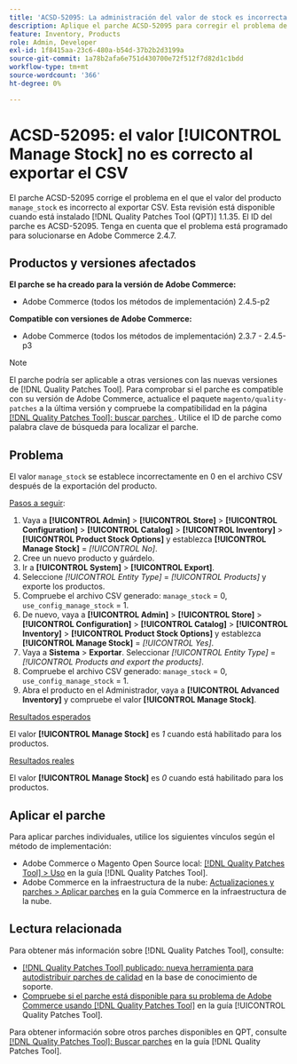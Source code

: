 ```yaml
---
title: 'ACSD-52095: La administración del valor de stock es incorrecta al exportar el CSV'
description: Aplique el parche ACSD-52095 para corregir el problema de Adobe Commerce en el que el valor de stock de administración de productos es incorrecto al exportar CSV.
feature: Inventory, Products
role: Admin, Developer
exl-id: 1f8415aa-23c6-480a-b54d-37b2b2d3199a
source-git-commit: 1a78b2afa6e751d430700e72f512f7d82d1c1bdd
workflow-type: tm+mt
source-wordcount: '366'
ht-degree: 0%

---
```


# ACSD-52095: el valor [!UICONTROL Manage Stock] no es correcto al exportar el CSV

El parche ACSD-52095 corrige el problema en el que el valor del producto `manage_stock` es incorrecto al exportar CSV. Esta revisión está disponible cuando está instalado [!DNL Quality Patches Tool (QPT)] 1.1.35. El ID del parche es ACSD-52095. Tenga en cuenta que el problema está programado para solucionarse en Adobe Commerce 2.4.7.

## Productos y versiones afectados

**El parche se ha creado para la versión de Adobe Commerce:**

* Adobe Commerce (todos los métodos de implementación) 2.4.5-p2

**Compatible con versiones de Adobe Commerce:**

* Adobe Commerce (todos los métodos de implementación) 2.3.7 - 2.4.5-p3

>[!NOTE]
>
>El parche podría ser aplicable a otras versiones con las nuevas versiones de [!DNL Quality Patches Tool]. Para comprobar si el parche es compatible con su versión de Adobe Commerce, actualice el paquete `magento/quality-patches` a la última versión y compruebe la compatibilidad en la página [[!DNL Quality Patches Tool]: buscar parches ](https://experienceleague.adobe.com/tools/commerce-quality-patches/index.html). Utilice el ID de parche como palabra clave de búsqueda para localizar el parche.

## Problema

El valor `manage_stock` se establece incorrectamente en 0 en el archivo CSV después de la exportación del producto.

<u>Pasos a seguir</u>:

1. Vaya a **[!UICONTROL Admin]** > **[!UICONTROL Store]** > **[!UICONTROL Configuration]** > **[!UICONTROL Catalog]** > **[!UICONTROL Inventory]** > **[!UICONTROL Product Stock Options]** y establezca **[!UICONTROL Manage Stock]** = *[!UICONTROL No]*.
1. Cree un nuevo producto y guárdelo.
1. Ir a **[!UICONTROL System]** > **[!UICONTROL Export]**.
1. Seleccione *[!UICONTROL Entity Type]* = *[!UICONTROL Products]* y exporte los productos.
1. Compruebe el archivo CSV generado: `manage_stock` = 0, `use_config_manage_stock` = 1.
1. De nuevo, vaya a **[!UICONTROL Admin]** > **[!UICONTROL Store]** > **[!UICONTROL Configuration]** > **[!UICONTROL Catalog]** > **[!UICONTROL Inventory]** > **[!UICONTROL Product Stock Options]** y establezca **[!UICONTROL Manage Stock]** = *[!UICONTROL Yes]*.
1. Vaya a **Sistema** > **Exportar**.
Seleccionar *[!UICONTROL Entity Type]* = *[!UICONTROL Products and export the products]*.
1. Compruebe el archivo CSV generado: `manage_stock` = 0, `use_config_manage_stock` = 1.
1. Abra el producto en el Administrador, vaya a **[!UICONTROL Advanced Inventory]** y compruebe el valor **[!UICONTROL Manage Stock]**.

<u>Resultados esperados</u>

El valor **[!UICONTROL Manage Stock]** es *1* cuando está habilitado para los productos.

<u>Resultados reales</u>

El valor **[!UICONTROL Manage Stock]** es *0* cuando está habilitado para los productos.

## Aplicar el parche

Para aplicar parches individuales, utilice los siguientes vínculos según el método de implementación:

* Adobe Commerce o Magento Open Source local: [[!DNL Quality Patches Tool] > Uso](/help/tools/quality-patches-tool/usage.md) en la guía [!DNL Quality Patches Tool].
* Adobe Commerce en la infraestructura de la nube: [Actualizaciones y parches > Aplicar parches](https://experienceleague.adobe.com/docs/commerce-cloud-service/user-guide/develop/upgrade/apply-patches.html) en la guía Commerce en la infraestructura de la nube.

## Lectura relacionada

Para obtener más información sobre [!DNL Quality Patches Tool], consulte:

* [[!DNL Quality Patches Tool] publicado: nueva herramienta para autodistribuir parches de calidad](https://experienceleague.adobe.com/en/docs/commerce-knowledge-base/kb/announcements/commerce-announcements/magento-quality-patches-released-new-tool-to-self-serve-quality-patches) en la base de conocimiento de soporte.
* [Compruebe si el parche está disponible para su problema de Adobe Commerce usando [!DNL Quality Patches Tool]](/help/tools/quality-patches-tool/patches-available-in-qpt/check-patch-for-magento-issue-with-magento-quality-patches.md) en la guía [!UICONTROL Quality Patches Tool].


Para obtener información sobre otros parches disponibles en QPT, consulte [[!DNL Quality Patches Tool]: Buscar parches](<https://experienceleague.adobe.com/tools/commerce-quality-patches/index.html>) en la guía [!DNL Quality Patches Tool].
